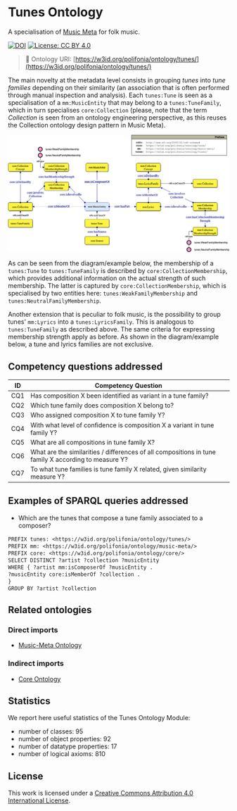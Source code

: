 # Tunes Ontology
A specialisation of [Music Meta](https://github.com/polifonia-project/musicmeta-ontology) for folk music.

[![DOI](https://zenodo.org/badge/372536364.svg)](https://zenodo.org/badge/latestdoi/372536364)
[![License: CC BY 4.0](https://img.shields.io/badge/License-CC_BY_4.0-lightgrey.svg)](https://creativecommons.org/licenses/by/4.0/)

> 🔗 Ontology URI: [https://w3id.org/polifonia/ontology/tunes/](https://w3id.org/polifonia/ontology/tunes/)

The main novelty at the metadata level consists in grouping *tunes* into *tune families* depending on their similarity (an association that is often performed through manual inspection and analysis). Each `tunes:Tune` is seen as a specialisation of a `mm:MusicEntity` that may belong to a `tunes:TuneFamily`, which in turn specialises `core:Collection` (please, note that the term *Collection* is seen from an ontology engineering perspective, as this reuses the Collection ontology design pattern in Music Meta).

![Tune family](diagrams/tunes_ontology.png)

As can be seen from the diagram/example below, the membership of a `tunes:Tune` to `tunes:TuneFamily` is described by `core:CollectionMembership`, which provides additional information on the actual strength of such membership. The latter is captured by `core:CollectionMembership`, which is specialised by two entities here: `tunes:WeakFamilyMembership` and `tunes:NeutralFamilyMembership`.

Another extension that is peculiar to folk music, is the possibility to group tunes' `mm:Lyrics` into a `tunes:LyricsFamily`. This is analogous to `tunes:TuneFamily` as described above. The same criteria for expressing membership strength apply as before. As shown in the diagram/example below, a tune and lyrics families are not exclusive.

## Competency questions addressed

| **ID** | **Competency Question**                                                                                                                    |
|--------|--------------------------------------------------------------------------------------------------------------------------------------------|
| CQ1    | Has composition X been identified as variant in a tune family?                                                                 |
| CQ2    | Which tune family does composition X belong to?                                                                                              |
| CQ3    | Who assigned composition X to tune family Y?                                                                                        |
| CQ4    | With what level of confidence is composition X a variant in tune family Y?                                      |
| CQ5    | What are all compositions in tune family X?                                                                           |
| CQ6    | What are the similarities / differences of all compositions in tune family X according to measure Y?                                       |
| CQ7    | To what tune families is tune family X related, given similarity measure Y?|


## Examples of SPARQL queries addressed

- Which are the tunes that compose a tune family associated to a composer?
```
PREFIX tunes: <https://w3id.org/polifonia/ontology/tunes/>
PREFIX mm: <https://w3id.org/polifonia/ontology/music-meta/>
PREFIX core: <https://w3id.org/polifonia/ontology/core/>
SELECT DISTINCT ?artist ?collection ?musicEntity
WHERE { ?artist mm:isComposerOf ?musicEntity .
?musicEntity core:isMemberOf ?collection .
}
GROUP BY ?artist ?collection
```

## Related ontologies

### Direct imports
- [Music-Meta Ontology](https://w3id.org/polifonia/ontology/music-meta/)

### Indirect imports
- [Core Ontology](https://w3id.org/polifonia/ontology/core/)

## Statistics
We report here useful statistics of the Tunes Ontology Module:
 
- number of classes: 95
- number of object properties: 92
- number of datatype properties: 17
- number of logical axioms: 810

## License

This work is licensed under a
[Creative Commons Attribution 4.0 International License][cc-by].


[cc-by]: http://creativecommons.org/licenses/by/4.0/

